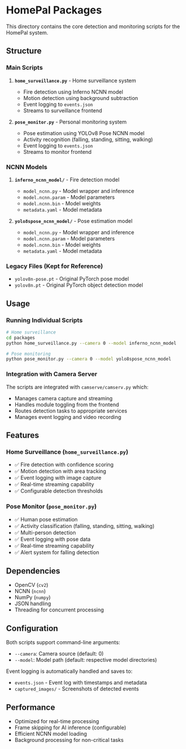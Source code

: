 # HomePal Packages

This directory contains the core detection and monitoring scripts for the HomePal system.

## Structure

### Main Scripts

1. **`home_surveillance.py`** - Home surveillance system
   - Fire detection using Inferno NCNN model
   - Motion detection using background subtraction
   - Event logging to `events.json`
   - Streams to surveillance frontend

2. **`pose_monitor.py`** - Personal monitoring system
   - Pose estimation using YOLOv8 Pose NCNN model
   - Activity recognition (falling, standing, sitting, walking)
   - Event logging to `events.json`
   - Streams to monitor frontend

### NCNN Models

1. **`inferno_ncnn_model/`** - Fire detection model
   - `model_ncnn.py` - Model wrapper and inference
   - `model.ncnn.param` - Model parameters
   - `model.ncnn.bin` - Model weights
   - `metadata.yaml` - Model metadata

2. **`yolo8spose_ncnn_model/`** - Pose estimation model
   - `model_ncnn.py` - Model wrapper and inference
   - `model.ncnn.param` - Model parameters
   - `model.ncnn.bin` - Model weights
   - `metadata.yaml` - Model metadata

### Legacy Files (Kept for Reference)

- `yolov8n-pose.pt` - Original PyTorch pose model
- `yolov8n.pt` - Original PyTorch object detection model

## Usage

### Running Individual Scripts

```bash
# Home surveillance
cd packages
python home_surveillance.py --camera 0 --model inferno_ncnn_model

# Pose monitoring
python pose_monitor.py --camera 0 --model yolo8spose_ncnn_model
```

### Integration with Camera Server

The scripts are integrated with `camserve/camserv.py` which:
- Manages camera capture and streaming
- Handles module toggling from the frontend
- Routes detection tasks to appropriate services
- Manages event logging and video recording

## Features

### Home Surveillance (`home_surveillance.py`)
- ✅ Fire detection with confidence scoring
- ✅ Motion detection with area tracking
- ✅ Event logging with image capture
- ✅ Real-time streaming capability
- ✅ Configurable detection thresholds

### Pose Monitor (`pose_monitor.py`)
- ✅ Human pose estimation
- ✅ Activity classification (falling, standing, sitting, walking)
- ✅ Multi-person detection
- ✅ Event logging with pose data
- ✅ Real-time streaming capability
- ✅ Alert system for falling detection

## Dependencies

- OpenCV (`cv2`)
- NCNN (`ncnn`)
- NumPy (`numpy`)
- JSON handling
- Threading for concurrent processing

## Configuration

Both scripts support command-line arguments:
- `--camera`: Camera source (default: 0)
- `--model`: Model path (default: respective model directories)

Event logging is automatically handled and saves to:
- `events.json` - Event log with timestamps and metadata
- `captured_images/` - Screenshots of detected events

## Performance

- Optimized for real-time processing
- Frame skipping for AI inference (configurable)
- Efficient NCNN model loading
- Background processing for non-critical tasks
